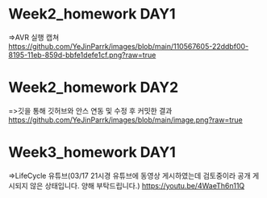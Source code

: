 # Week2_homework DAY1
=>AVR 실행 캡쳐
https://github.com/YeJinParrk/images/blob/main/110567605-22ddbf00-8195-11eb-859d-bbfe1defe1cf.png?raw=true

# Week2_homework DAY2
=>깃을 통해 깃허브와 안스 연동 및 수정 후 커밋한 결과
https://github.com/YeJinParrk/images/blob/main/image.png?raw=true

# Week3_homework DAY1
=>LifeCycle 유튜브(03/17 21시경 유튜브에 동영상 게시하였는데 검토중이라 공개 게시되지 않은 상태입니다. 양해 부탁드립니다.)
https://youtu.be/4WaeTh6n11Q
